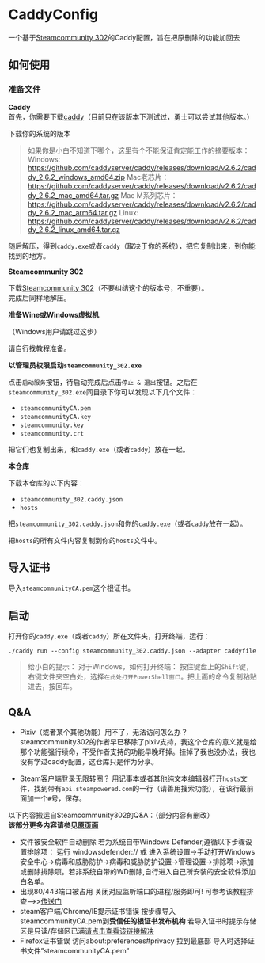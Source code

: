 # CaddyConfig

一个基于[Steamcommunity 302](https://www.dogfight360.com/blog/686/)的Caddy配置，旨在把原删除的功能加回去

## 如何使用

### 准备文件

**Caddy**  
首先，你需要下载[caddy](https://github.com/caddyserver/caddy/releases/tag/v2.6.2)（目前只在该版本下测试过，勇士可以尝试其他版本。）

下载你的系统的版本
> 如果你是小白不知道下哪个，这里有个不能保证肯定能工作的摘要版本：
Windows: <https://github.com/caddyserver/caddy/releases/download/v2.6.2/caddy_2.6.2_windows_amd64.zip>
Mac老芯片：<https://github.com/caddyserver/caddy/releases/download/v2.6.2/caddy_2.6.2_mac_amd64.tar.gz>
Mac M系列芯片：<https://github.com/caddyserver/caddy/releases/download/v2.6.2/caddy_2.6.2_mac_arm64.tar.gz>
Linux: https://github.com/caddyserver/caddy/releases/download/v2.6.2/caddy_2.6.2_linux_amd64.tar.gz

随后解压，得到`caddy.exe`或者`caddy`（取决于你的系统），把它复制出来，到你能找到的地方。

**Steamcommunity 302**  

下载[Steamcommunity 302](https://www.dogfight360.com/blog/686/)（不要纠结这个的版本号，不重要）。  
完成后同样地解压。

**准备Wine或Windows虚拟机**  

（Windows用户请跳过这步）

请自行找教程准备。

**以管理员权限启动`steamcommunity_302.exe`**  

点击`启动服务`按钮，待启动完成后点击`停止 & 退出`按钮。之后在`steamcommunity_302.exe`同目录下你可以发现以下几个文件：

- `steamcommunityCA.pem`
- `steamcommunityCA.key`
- `steamcommunity.key`
- `steamcommunity.crt`

把它们也复制出来，和`caddy.exe`（或者`caddy`）放在一起。

**本仓库**

下载本仓库的以下内容：

- `steamcommunity_302.caddy.json`
- `hosts`

把`steamcommunity_302.caddy.json`和你的`caddy.exe`（或者`caddy`放在一起）。

把`hosts`的所有文件内容复制到你的`hosts`文件中。

## 导入证书

导入`steamcommunityCA.pem`这个根证书。

## 启动

打开你的`caddy.exe`（或者`caddy`）所在文件夹，打开终端，运行：

```
./caddy run --config steamcommunity_302.caddy.json --adapter caddyfile
```

> 给小白的提示：
对于Windows，如何打开终端：
按住键盘上的`Shift`键，右键文件夹空白处，选择`在此处打开PowerShell窗口`。把上面的命令复制粘贴进去，按回车。

## Q&A

- Pixiv（或者某个其他功能）用不了，无法访问怎么办？
steamcommunity302的作者早已移除了pixiv支持，我这个仓库的意义就是给那个功能强行续命，不受作者支持的功能早晚坏掉。挂掉了我也没办法，我也没有学过caddy配置，这仓库只是作为分享。

- Steam客户端登录无限转圈？
用记事本或者其他纯文本编辑器打开`hosts`文件，找到带有`api.steampowered.com`的一行（请善用搜索功能），在该行最前面加一个`#`号，保存。

以下内容搬运自Steamcommunity302的Q&A：（部分内容有删改）  
**该部分更多内容请参见[原页面](https://www.dogfight360.com/blog/686/#:~:text=%E6%AD%A3%E5%B8%B8%E8%AE%BF%E9%97%AEYouTube-,%E5%B8%B8%E8%A7%81%E9%97%AE%E9%A2%98%E8%A7%A3%E5%86%B3%3A,-%E6%96%87%E4%BB%B6%E8%A2%AB%E5%AE%89%E5%85%A8)**  
- 文件被安全软件自动删除
若为系统自带Windows Defender,遵循以下步骤设置排除项：
运行 windowsdefender:// 或 进入系统设置->手动打开Windows安全中心->病毒和威胁防护->病毒和威胁防护设置->管理设置->排除项->添加或删除排除项。若非系统自带的WD删除,自行进入自己所安装的安全软件添加白名单。
- 出现80/443端口被占用
关闭对应监听端口的进程/服务即可!
可参考该教程排查–>>[传送门](https://www.dogfight360.com/blog/knowledge-base/%e8%a7%a3%e5%86%b3%e5%b8%b8%e8%a7%81%e7%9a%8480-443%e7%ab%af%e5%8f%a3%e8%a2%ab%e5%8d%a0%e7%94%a8%e9%97%ae%e9%a2%98/)
- steam客户端/Chrome/IE提示证书错误
按步骤导入steamcommunityCA.pem到**受信任的根证书发布机构**
若导入证书时提示存储区是只读/存储区已满[请点击查看该链接解决](https://www.dogfight360.com/blog/knowledge-base/%e8%a7%a3%e5%86%b3%e5%af%bc%e5%85%a5%e8%af%81%e4%b9%a6%e6%97%b6%e6%8f%90%e7%a4%ba%e5%ad%98%e5%82%a8%e5%8c%ba%e6%98%af%e5%8f%aa%e8%af%bb-%e5%ad%98%e5%82%a8%e5%8c%ba%e5%b7%b2%e6%bb%a1/)
- Firefox证书错误
访问about:preferences#privacy 拉到最底部
导入时选择证书文件”steamcommunityCA.pem”
